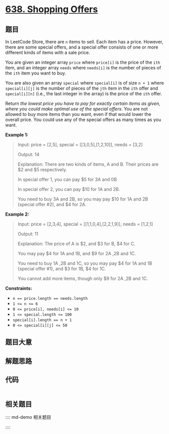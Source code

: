 # [638. Shopping Offers](https://leetcode.com/problems/shopping-offers)

## 题目

In LeetCode Store, there are `n` items to sell. Each item has a price.
However, there are some special offers, and a special offer consists of one or
more different kinds of items with a sale price.

You are given an integer array `price` where `price[i]` is the price of the
`ith` item, and an integer array `needs` where `needs[i]` is the number of
pieces of the `ith` item you want to buy.

You are also given an array `special` where `special[i]` is of size `n + 1`
where `special[i][j]` is the number of pieces of the `jth` item in the `ith`
offer and `special[i][n]` (i.e., the last integer in the array) is the price
of the `ith` offer.

Return _the lowest price you have to pay for exactly certain items as given,
where you could make optimal use of the special offers_. You are not allowed
to buy more items than you want, even if that would lower the overall price.
You could use any of the special offers as many times as you want.



**Example 1:**

> Input: price = [2,5], special = [[3,0,5],[1,2,10]], needs = [3,2]
> 
> Output: 14
> 
> Explanation: There are two kinds of items, A and B. Their prices are $2 and $5 respectively. 
> 
> In special offer 1, you can pay $5 for 3A and 0B
> 
> In special offer 2, you can pay $10 for 1A and 2B. 
> 
> You need to buy 3A and 2B, so you may pay $10 for 1A and 2B (special offer #2), and $4 for 2A.

**Example 2:**

> Input: price = [2,3,4], special = [[1,1,0,4],[2,2,1,9]], needs = [1,2,1]
> 
> Output: 11
> 
> Explanation: The price of A is $2, and $3 for B, $4 for C. 
> 
> You may pay $4 for 1A and 1B, and $9 for 2A ,2B and 1C. 
> 
> You need to buy 1A ,2B and 1C, so you may pay $4 for 1A and 1B (special offer #1), and $3 for 1B, $4 for 1C. 
> 
> You cannot add more items, though only $9 for 2A ,2B and 1C.

**Constraints:**

  * `n == price.length == needs.length`
  * `1 <= n <= 6`
  * `0 <= price[i], needs[i] <= 10`
  * `1 <= special.length <= 100`
  * `special[i].length == n + 1`
  * `0 <= special[i][j] <= 50`


## 题目大意

## 解题思路

## 代码

```javascript

```

## 相关题目

:::: md-demo 相关题目

::::
